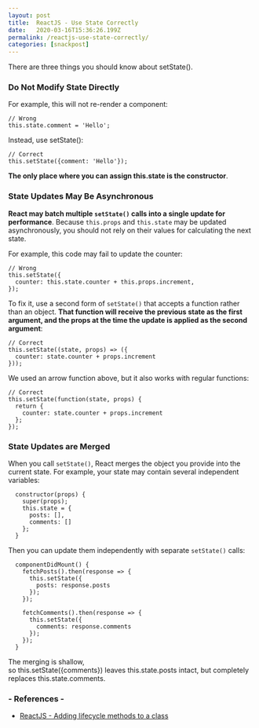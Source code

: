 ```yaml
---
layout: post
title:  ReactJS - Use State Correctly
date:   2020-03-16T15:36:26.199Z
permalink: /reactjs-use-state-correctly/
categories: [snackpost]
---
```

There are three things you should know about setState().

### Do Not Modify State Directly
For example, this will not re-render a component:
```
// Wrong
this.state.comment = 'Hello';
```
Instead, use setState():
```
// Correct
this.setState({comment: 'Hello'});
```

**The only place where you can assign this.state is the constructor**.

### State Updates May Be Asynchronous
**React may batch multiple ```setState()``` calls into a single update for performance**.
Because ```this.props``` and ```this.state``` may be updated asynchronously, you should not rely on their values for calculating the next state.

For example, this code may fail to update the counter:
```
// Wrong
this.setState({
  counter: this.state.counter + this.props.increment,
});
```
To fix it, use a second form of ```setState()``` that accepts a function rather than an object. **That function will receive the previous state as the first argument, and the props at the time the update is applied as the second argument**:
```
// Correct
this.setState((state, props) => ({
  counter: state.counter + props.increment
}));
```
We used an arrow function above, but it also works with regular functions:
```
// Correct
this.setState(function(state, props) {
  return {
    counter: state.counter + props.increment
  };
});
```
### State Updates are Merged
When you call ```setState()```, React merges the object you provide into the current state.
For example, your state may contain several independent variables:
```
  constructor(props) {
    super(props);
    this.state = {
      posts: [],
      comments: []
    };
  }
```
Then you can update them independently with separate ```setState()``` calls:
```
  componentDidMount() {
    fetchPosts().then(response => {
      this.setState({
        posts: response.posts
      });
    });

    fetchComments().then(response => {
      this.setState({
        comments: response.comments
      });
    });
  }
```
The merging is shallow, so this.setState({comments}) leaves this.state.posts intact, but completely replaces this.state.comments.



### - References -

- [ReactJS - Adding lifecycle methods to a class](https://reactjs.org/docs/state-and-lifecycle.html#adding-lifecycle-methods-to-a-class)
